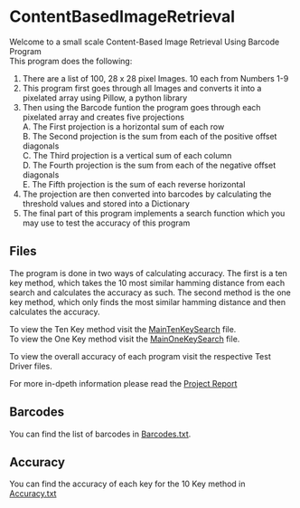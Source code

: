 # ContentBasedImageRetrieval
Welcome to a small scale Content-Based Image Retrieval Using Barcode Program <br />
This program does the following:
1. There are a list of 100, 28 x 28 pixel Images. 10 each from Numbers 1-9
2. This program first goes through all Images and converts it into a pixelated array using Pillow, a python library
3. Then using the Barcode funtion the program goes through each pixelated array and creates five projections <br />
  A. The First projection is a horizontal sum of each row <br />
  B. The Second projection is the sum from each of the positive offset diagonals <br />
  C. The Third projection is a vertical sum of each column <br />
  D. The Fourth projection is the sum from each of the negative offset diagonals <br />
  E. The Fifth projection is the sum of each reverse horizontal <br />
4. The projection are then converted into barcodes by calculating the threshold values and stored into a Dictionary
5. The final part of this program implements a search function which you may use to test the accuracy of this program

## Files

The program is done in two ways of calculating accuracy. The first is a ten key method, which takes the 10 most similar hamming distance from each search and calculates the accuracy as such.
The second method is the one key method, which only finds the most similar hamming distance and then calculates the accuracy.

To view the Ten Key method visit the [MainTenKeySearch](https://github.com/huzaifazia17/ContentBasedImageRetrieval/blob/main/MainTenKeySearch.py) file. <br />
To view the One Key method visit the [MainOneKeySearch](https://github.com/huzaifazia17/ContentBasedImageRetrieval/blob/main/MainOneKeySearch.py) file.

To view the overall accuracy of each program visit the respective Test Driver files. 

For more in-dpeth information please read the [Project Report](https://github.com/huzaifazia17/ContentBasedImageRetrieval/blob/main/CBIR-Report.pdf)

## Barcodes

You can find the list of barcodes in [Barcodes.txt](https://github.com/huzaifazia17/ContentBasedImageRetrieval/blob/main/Barcodes.txt). <br />

## Accuracy

You can find the accuracy of each key for the 10 Key method in [Accuracy.txt](https://github.com/huzaifazia17/ContentBasedImageRetrieval/blob/main/accuracy.txt)
